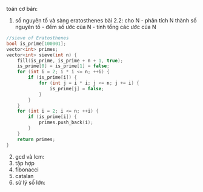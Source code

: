 toán cơ bản:

1. số nguyên tố và sàng eratosthenes
   bài 2.2: cho N - phân tích N thành số nguyên tố - đếm số ước của N - tính tổng các ước của N

```cpp
//sieve of Eratosthenes
bool is_prime[100001];
vector<int> primes;
vector<int> sieve(int n) {
    fill(is_prime, is_prime + n + 1, true);
    is_prime[0] = is_prime[1] = false;
    for (int i = 2; i * i <= n; ++i) {
        if (is_prime[i]) {
            for (int j = i * i; j <= n; j += i) {
                is_prime[j] = false;
            }
        }
    }
    for (int i = 2; i <= n; ++i) {
        if (is_prime[i]) {
            primes.push_back(i);
        }
    }
    return primes;
}
```

2. gcd và lcm:
3. tập hợp
4. fibonacci
5. catalan
6. sử lý số lớn:
